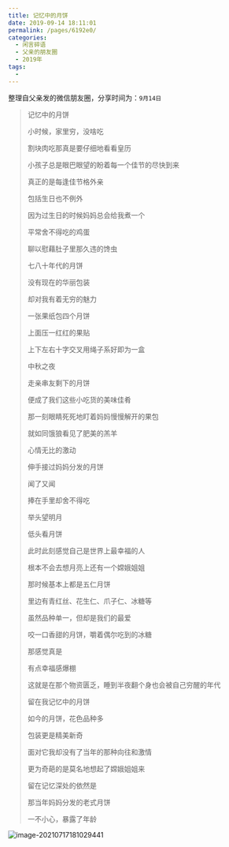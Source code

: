 ```yaml
---
title: 记忆中的月饼
date: 2019-09-14 18:11:01
permalink: /pages/6192e0/
categories:
  - 闲言碎语
  - 父亲的朋友圈
  - 2019年
tags:
  - 
---
```

整理自父亲发的微信朋友圈，分享时间为：`9月14日`



> 记忆中的月饼
>
> 
>
> 小时候，家里穷，没啥吃
>
> 割块肉吃那真是要仔细地看看皇历
>
> 小孩子总是眼巴眼望的盼着每一个佳节的尽快到来
>
> 真正的是每逢佳节格外亲
>
> 包括生日也不例外
>
> 因为过生日的时候妈妈总会给我煮一个
>
> 平常舍不得吃的鸡蛋
>
> 聊以慰藉肚子里那久违的馋虫
>
> 
>
> 七八十年代的月饼
>
> 没有现在的华丽包装
>
> 却对我有着无穷的魅力
>
> 一张果纸包四个月饼
>
> 上面压一红红的果贴
>
> 上下左右十字交叉用绳子系好即为一盒
>
> 中秋之夜
>
> 走亲串友剩下的月饼
>
> 便成了我们这些小吃货的美味佳肴
>
> 那一刻眼睛死死地盯着妈妈慢慢解开的果包
>
> 就如同饿狼看见了肥美的羔羊
>
> 心情无比的激动
>
> 伸手接过妈妈分发的月饼
>
> 闻了又闻
>
> 捧在手里却舍不得吃
>
> 举头望明月
>
> 低头看月饼
>
> 此时此刻感觉自己是世界上最幸福的人
>
> 根本不会去想月亮上还有一个嫦娥姐姐
>
> 
>
> 
>
> 那时候基本上都是五仁月饼
>
> 里边有青红丝、花生仁、爪子仁、冰糖等
>
> 虽然品种单一，但却是我们的最爱
>
> 咬一口香甜的月饼，嚼着偶尔吃到的冰糖
>
> 那感觉真是
>
> 有点幸福感爆棚
>
> 这就是在那个物资匮乏，睡到半夜翻个身也会被自己穷醒的年代
>
> 留在我记忆中的月饼
>
> 
>
> 
>
> 如今的月饼，花色品种多
>
> 包装更是精美新奇
>
> 面对它我却没有了当年的那种向往和激情
>
> 更为奇葩的是莫名地想起了嫦娥姐姐来
>
> 留在记忆深处的依然是
>
> 那当年妈妈分发的老式月饼
>
> 
>
> 
>
> 一不小心，暴露了年龄

![image-20210717181029441](https://tvax1.sinaimg.cn/large/008k1Yt0ly1gskckr8fmuj30fd16ljz5.jpg)

